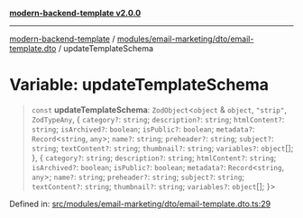 [**modern-backend-template v2.0.0**](../../../../../README.md)

***

[modern-backend-template](../../../../../modules.md) / [modules/email-marketing/dto/email-template.dto](../README.md) / updateTemplateSchema

# Variable: updateTemplateSchema

> `const` **updateTemplateSchema**: `ZodObject`\<`object` & `object`, `"strip"`, `ZodTypeAny`, \{ `category?`: `string`; `description?`: `string`; `htmlContent?`: `string`; `isArchived?`: `boolean`; `isPublic?`: `boolean`; `metadata?`: `Record`\<`string`, `any`\>; `name?`: `string`; `preheader?`: `string`; `subject?`: `string`; `textContent?`: `string`; `thumbnail?`: `string`; `variables?`: `object`[]; \}, \{ `category?`: `string`; `description?`: `string`; `htmlContent?`: `string`; `isArchived?`: `boolean`; `isPublic?`: `boolean`; `metadata?`: `Record`\<`string`, `any`\>; `name?`: `string`; `preheader?`: `string`; `subject?`: `string`; `textContent?`: `string`; `thumbnail?`: `string`; `variables?`: `object`[]; \}\>

Defined in: [src/modules/email-marketing/dto/email-template.dto.ts:29](https://github.com/maemreyo/saas-4cus-nodejs/blob/2a5b3f3aa11335dfa561e80e1feabb8e6084261e/src/modules/email-marketing/dto/email-template.dto.ts#L29)
